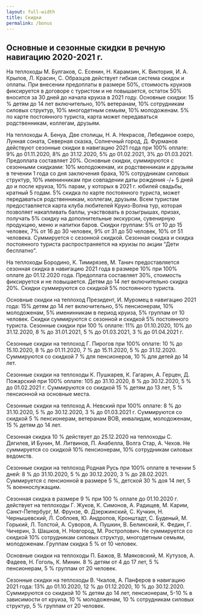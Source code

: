 ```yaml
---
layout: full-width
title: Скидки
permalink: /bonus
---
```


## Основные и сезонные скидки в речную навигацию 2020-2021 г.

На теплоходы М. Булгаков, С. Есенин, Н. Карамзин, К. Виктория, И. А. Крылов, Л. Красин, С. Образцов действует гибкая система скидок и оплаты. При внесении предоплаты в размере 50%, стоимость круизов фиксируется в договоре с туристом и не повышается, остаток 50% вносится за 30 дней до начала круиза в 2021 году. Основные скидки: 15 % детям до 14 лет включительно, 10% ветеранам, 10% сотрудникам силовых структур, 10% многодетным семьям, 10% молодоженам.  5%  по карте постоянного туриста, карта может передаваться родственникам, коллегам, друзьям.

На теплоходы А. Бенуа, Две столицы, Н. А. Некрасов, Лебединое озеро, Лунная соната, Северная сказка, Солнечный город, Д. Фурманов действуют сезонные скидки в навигацию 2021 года при 100% оплате:  9% до 01.11.2020, 8% до 31.12.2020, 5% до 01.02.2021, 3% до 01.03.2021. Предоплата составляет 20%. Основные скидки, суммируются с сезонными скидками: 10% молодоженам, их родственникам и друзьям в течении 1 года со дня заключения брака, 10% сотрудникам силовых структур, 10% именинникам при совпадении даты рождения -/+ 5 дней до и после круиза, 10% парам, у которых в 2021 г. юбилей свадьбы, кратный 5 годам. 5% скидка по карте постоянного туриста, может передаваться родственникам, коллегам, друзьям. Всем туристам предоставляется карта клуба любителей Круиз-Волна тур, которая позволяет накапливать баллы, участвовать в розыгрышах, призах, получать 5% скидку на дополнительные экскурсии, сувенирную продукцию, меню и напитки баров. Скидки группам: 5% от 10 до 15 человек, 7% от 16 до 30 человек, 9% от 31 до 50 человек, 10% от 51 человека. Суммируется с сезонной скидкой. Сезонная скидка и скидка постоянного туриста распространяется на круизы по акции "Дети бесплатно".

На теплоходы Бородино, К. Тимирязев, М. Танич предоставляется сезонная скидка в навигацию 2021 года в размере 10% при 100% оплате до 01.12.2020 года. Предоплата составляет 30%, стоимость фиксируется и не повышается. Детям до 14 лет включительно скидка 20%. Скидки суммируются со скидкой 5% постоянного туриста.

Основные скидки на теплоход Президент, И. Муромец в навигацию 2021 года: 15% детям до 14 лет включительно, 5% пенсионерам, 10% молодоженам, 5% именинникам в период круиза, 5% группам от 10 человек. Скидки суммируются с сезонной и  скидкой 5% постоянного туриста. Сезонные скидки при 100 % оплате: 11% до 01.10.2020, 10% до 31.12.2020, 8 % до 31.01.2021, 5 %  до 01.03.2021, 3 % до 01.04.2021 г.

Сезонные скидки на теплоход Г. Пирогов при 100% оплате: 10 % до 15.10.2020, 8 % до 01.11.2020, 7 % до 15.11.2020, 5 % до 31.12.2020. Суммируются со скидкой 7 % для пенсионеров, 10 % для детей до 14 лет.

Сезонные скидки на теплоходы К. Пушкарев, К. Гагарин, А. Герцен, Д. Пожарский при 100% оплате: 105 до 31.10.2020, 8 % до 30.12.2020, 5 % до 01.02.2021 г. Суммируются со скидкой 15 % детям до 13 лет, 5 % пенсионной на основные места.

Сезонные скидки на теплоход А. Невский при 100% оплате: 8 % до 31.10.2020, 5 % до 30.12.2020, 3 % до 01.03.2021 г. Суммируются со скидкой 5 % пенсионерам, ветеранам ВОВ, инвалидам, молодоженам, 15 % детям до 14 лет.

Сезонная скидка 10 % действует до 25.12.2020 на теплоходы С. Дягилев, И Бунин, М. Литвинов, П. Анабелла, Волга Стар, А. Чехов. Не суммируется со скидкой 10% пенсионерам, 10% сотрудникам силовых ведомств.

Сезонные скидки на теплоход Родная Русь при 100% оплате в течении 5 дней: 8 % до 31.10.2020, 5 % до 30.12.2020, 3 % до 28.02.2021. Суммируется с пенсионной в размере 5 %, детской 30 % доя 14 лет, 5 % военнослужащим.

Сезонная скидка в размере 9 % при 100 % оплате до 01.10.2020 г. действует на теплоходы Г. Жуков, К. Симонов, А. Радищев, М. Карим, Санкт-Петербург, М. Фрунзе, Ф. Дзержинский, С. Кучкин, Н. Чернышевский, Л. Соблоев, Ю. Андропов, Кронштадт, С. Буденый, М. Горький, Л. Толстой, А. Суворов, А. Пушкин, В. Белинский, К. Федин, Г. Чичерин, З. Шашков, Н. Новгород, М. Ростропович. Не суммируется со скидкой 10% сотрудникам силовых структур, многодетным семьям, молодоженам. Группам скидка 5 % от 10 человек.

Основные скидки на теплоходы П. Бажов, В. Маяковский, М. Кутузов, А. Фадеев, Н. Гоголь, К. Минин. 8 % детям от 4 до 17 лет, 5 % пенсионерам, 5 % группам от 20 человек.

Сезонные скидки на теплоходы В. Чкалов, А. Панферов в навигацию 2021 года: 13% до 01.10.2020, 12 % до 01.12.2020, 10 % до 30.12.2020. Суммируются со скидкой 10 % детям до 14 лет, пенсионерам, 5-10 % в зависимости от круиза, 10 % молодоженам, 10 % сотрудникам силовых структур, 5 % группам от 20 человек.